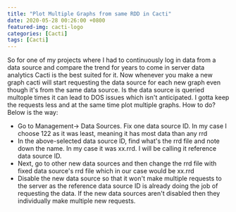 ```yaml
---
title: "Plot Multiple Graphs from same RDD in Cacti"
date: 2020-05-28 00:26:00 +0800
featured-img: cacti-logo
categories: [Cacti]
tags: [Cacti]
---
```

So for one of my projects where I had to continuously log in data from a data source and compare the trend for years to come in server data analytics Cacti is the best suited for it. Now whenever you make a new graph cacti will start requesting the data source for each new graph even though it's from the same data source. Is the data source is queried multople times it can lead to DOS issues which isn't anticipated. I gotta keep the requests less and at the same time plot multiple graphs. How to do? Below is the way:

- Go to Management-> Data Sources. Fix one data source ID. In my case I choose 122 as it was least, meaning it has most data than any rrd
- In the above-selected data source ID, find what's the rrd file and note down the name. In my case it was xx.rrd. I will be calling it reference data source ID.
- Next, go to other new data sources and then change the rrd file with fixed data source's rrd file which in our case would be xx.rrd
- Disable the new data source so that it won't make multiple requests to the server as the reference data source ID is already doing the job of requesting the data. If the new data sources aren't disabled then they individually make multiple new requests.
